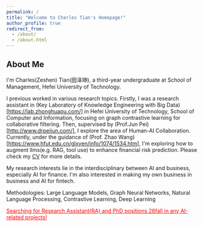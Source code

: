 ```yaml
---
permalink: /
title: "Welcome to Charles Tian's Homepage!"
author_profile: true
redirect_from: 
  - /about/
  - /about.html
---
```


## About Me

I'm Charles(Zeshen) Tian(田泽珅), a third-year undergraduate at School of Management, Hefei University of Technology.

I previous worked in various research topics. Firstly, I was a research assistant in (Key Laboratory of Knowledge Engineering with Big Data)[https://lab.zhonghuapu.com/] in Hefei University of Technology, School of Computer and Information, focusing on graph contrastive learning for collaborative filtering. Then, supervised by (Prof.Jun Pei)[http://www.drpeijun.com/], I explore the area of Human-AI Collaboration. Currently, under the guidance of (Prof. Zhao Wang)[https://www.hfut.edu.cn/glxyen/info/1074/1534.htm], I'm exploring how to augment llms(e.g. RAG, tool use) to enhance financial risk prediction. Please check my [CV](https://charlestian.github.io/files/CV_Zeshen_Tian.pdf) for more details.

My research interests lie in the interdisciplinary between AI and business, especially AI for finance. I'm also interested in making my own business in business and AI for fintech. 

Methodologies: Large Language Models, Graph Neural Networks, Natural Language Processing, Contrastive Learning, Deep Learning



<span style="color:red;"><u>Searching for Research Assistant(RA) and PhD positions 26fall in any AI-related projects!</u></span>

